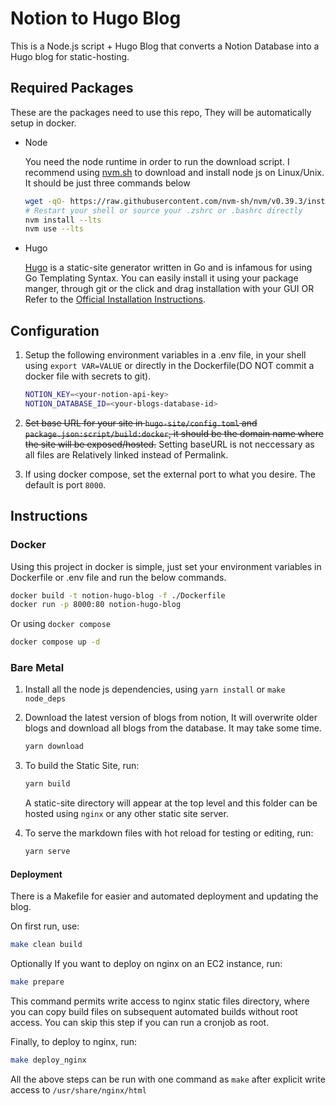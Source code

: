 # Notion to Hugo Blog

This is a Node.js script + Hugo Blog that converts a Notion Database into a Hugo blog for static-hosting.

## Required Packages

These are the packages need to use this repo, They will be automatically setup in docker.

-   Node

    You need the node runtime in order to run the download script. I recommend using [nvm.sh](https://github.com/nvm-sh/nvm/blob/master/README.md#installing-and-updating) to download and install node js on Linux/Unix. It should be just three commands below

    ```bash
    wget -qO- https://raw.githubusercontent.com/nvm-sh/nvm/v0.39.3/install.sh | bash
    # Restart your shell or source your .zshrc or .bashrc directly
    nvm install --lts
    nvm use --lts
    ```

-   Hugo

    [Hugo](https://gohugo.io) is a static-site generator written in Go and is infamous for using Go Templating Syntax. You can easily install it using your package manger, through git or the click and drag installation with your GUI OR Refer to the [Official Installation Instructions](https://gohugo.io/installation/).

## Configuration

1. Setup the following environment variables in a .env file, in your shell using `export VAR=VALUE` or directly in the Dockerfile(DO NOT commit a docker file with secrets to git).

    ```bash
    NOTION_KEY=<your-notion-api-key>
    NOTION_DATABASE_ID=<your-blogs-database-id>
    ```

2. ~~Set base URL for your site in `hugo-site/config.toml` and `package.json:script/build:docker`, it should be the domain name where the site will be exposed/hosted.~~ Setting baseURL is not neccessary as all files are Relatively linked instead of Permalink.

3. If using docker compose, set the external port to what you desire. The default is port `8000`.

## Instructions

### Docker

Using this project in docker is simple, just set your environment variables in Dockerfile or .env file and run the below commands.

```bash
docker build -t notion-hugo-blog -f ./Dockerfile
docker run -p 8000:80 notion-hugo-blog
```

Or using `docker compose`

```bash
docker compose up -d
```

### Bare Metal

1. Install all the node js dependencies, using `yarn install` or `make node_deps`

2. Download the latest version of blogs from notion, It will overwrite older blogs and download all blogs from the database. It may take some time.

    ```bash
    yarn download
    ```

3. To build the Static Site, run:

    ```bash
    yarn build
    ```

    A static-site directory will appear at the top level and this folder can be hosted using `nginx` or any other static site server.

4. To serve the markdown files with hot reload for testing or editing, run:
    ```bash
    yarn serve
    ```

#### Deployment

There is a Makefile for easier and automated deployment and updating the blog.

On first run, use:

```bash
make clean build
```

Optionally If you want to deploy on nginx on an EC2 instance, run:

```bash
make prepare
```

This command permits write access to nginx static files directory, where you can copy build files on subsequent automated builds without root access. You can skip this step if you can run a cronjob as root.

Finally, to deploy to nginx, run:

```bash
make deploy_nginx
```

All the above steps can be run with one command as `make` after explicit write access to `/usr/share/nginx/html`
